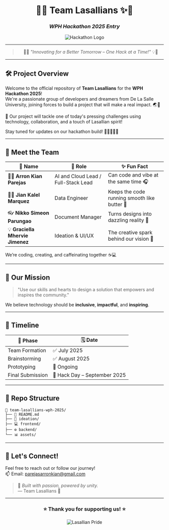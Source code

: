 <div align="center">

# 💚✨ Team Lasallians ✨💚  
### *WPH Hackathon 2025 Entry*

![Hackathon Logo](https://drive.google.com/uc?export=view&id=1acSGAVWUGusEspbg-dwWQAm1bjKIOTU-)

 <!-- You can replace this with your hackathon logo link -->

---

> 🧠💡 *"Innovating for a Better Tomorrow – One Hack at a Time!"* 💡🧠

</div>

---

## 🛠️ Project Overview

Welcome to the official repository of **Team Lasallians** for the **WPH Hackathon 2025**!  
We're a passionate group of developers and dreamers from De La Salle University, joining forces to build a project that will make a real impact. 🌏🚀

🧩 Our project will tackle one of today's pressing challenges using technology, collaboration, and a touch of Lasallian spirit!

Stay tuned for updates on our hackathon build! 🔧👨‍💻👩‍💻

---

## 👥 Meet the Team

| 👤 Name | 💼 Role | ✨ Fun Fact |
|--------|--------|-------------|
| 🧑‍💻 **Arron Kian Parejas** | AI and Cloud Lead / Full-Stack Lead | Can code and vibe at the same time 🎧 |
| 👨‍🔬 **Jian Kalel Marquez** | Data Engineer | Keeps the code running smooth like butter 🧈 |
| 👓 **Nikko Simeon Parungao** | Document Manager | Turns designs into dazzling reality 🌈 |
| 💡 **Graciella Mhervie Jimenez** | Ideation & UI/UX | The creative spark behind our vision 🎨 |

We’re coding, creating, and caffeinating together ☕💻

---

## 🌟 Our Mission

> "Use our skills and hearts to design a solution that empowers and inspires the community."

We believe technology should be **inclusive**, **impactful**, and **inspiring**.

---

## 📅 Timeline

| 📍 Phase | 🗓️ Date |
|---------|----------|
| Team Formation | ✅ July 2025 |
| Brainstorming | ✅ August 2025 |
| Prototyping | 🔄 Ongoing |
| Final Submission | 📌 Hack Day – September 2025 |

---

## 📂 Repo Structure

```
📁 team-lasallians-wph-2025/
├── 📄 README.md
├── 🧠 ideation/
├── 💻 frontend/
├── ⚙️ backend/
└── 📊 assets/
```

---

## 💬 Let's Connect!

Feel free to reach out or follow our journey!  
📫 Email: [parejasarronkian@gmail.com](mailto:parejasarronkian@gmail.com)

> 📢 *Built with passion, powered by unity.*  
> — Team Lasallians 💚

---

<div align="center">

### ⭐ Thank you for supporting us! ⭐  

![Lasallian Pride](https://img.icons8.com/color/96/000000/school-building.png)

</div>
